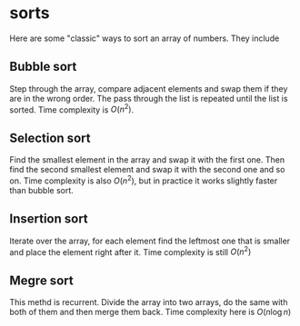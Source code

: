 # sorts

Here are some "classic" ways to sort an array of numbers. They include

## Bubble sort

Step through the array, compare adjacent elements and swap them if they are in the wrong order. The pass through the list is repeated until the list is sorted. Time complexity is $O(n^2)$.

## Selection sort

Find the smallest element in the array and swap it with the first one. Then find the second smallest element and swap it with the second one and so on. Time complexity is also $O(n^2)$, but in practice it works slightly faster than bubble sort.

## Insertion sort

Iterate over the array, for each element find the leftmost one that is smaller and place the element right after it. Time complexity is still $O(n^2)$

## Megre sort

This methd is recurrent. Divide the array into two arrays, do the same with both of them and then merge them back. Time complexity here is $O(n\log n)$

